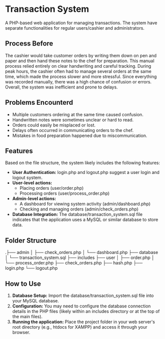 # Transaction System

A PHP-based web application for managing transactions. The system have separate functionalities for regular users/cashier and administrators.

## Process Before
The cashier would take customer orders by writing them down on pen and paper and then hand these notes to the chef for preparation. This manual process relied entirely on clear handwriting and careful tracking. During peak hours, the cashier often had to manage several orders at the same time, which made the process slower and more stressful. Since everything was recorded manually, there was a high chance of confusion or errors. Overall, the system was inefficient and prone to delays.

## Problems Encounterd
- Multiple customers ordering at the same time caused confusion.
- Handwritten notes were sometimes unclear or hard to read.
- Orders could easily be misplaced or lost.
- Delays often occurred in communicating orders to the chef.
- Mistakes in food preparation happened due to miscommunication.

## Features

Based on the file structure, the system likely includes the following features:

*   **User Authentication:** login.php and logout.php suggest a user login and logout system.
*   **User-level actions:**
    *   Placing orders (user/order.php)
    *   Processing orders (user/process_order.php)
*   **Admin-level actions:**
    *   A dashboard for viewing system activity (admin/dashboard.php)
    *   Checking and managing orders (admin/check_orders.php)
*   **Database Integration:** The database/transaction_system.sql file indicates that the application uses a MySQL or similar database to store data.

## Folder Structure

.├── admin
│   ├── check_orders.php
│   └── dashboard.php
├── database
│   └── transaction_system.sql
├── includes
├── user
│   ├── order.php
│   └── process_order.php
├── check_orders.php
├── hash.php
├── login.php
└── logout.php


## How to Use

1.  **Database Setup:** Import the database/transaction_system.sql file into your MySQL database.
2.  **Configuration:** You may need to configure the database connection details in the PHP files (likely within an includes directory or at the top of the main files).
3.  **Running the application:** Place the project folder in your web server's root directory (e.g., htdocs for XAMPP) and access it through your browser.
